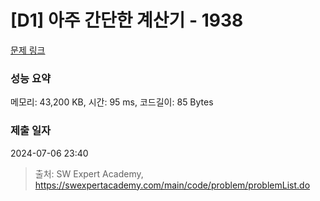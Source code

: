 # [D1] 아주 간단한 계산기 - 1938 

[문제 링크](https://swexpertacademy.com/main/code/problem/problemDetail.do?contestProbId=AV5PjsYKAMIDFAUq) 

### 성능 요약

메모리: 43,200 KB, 시간: 95 ms, 코드길이: 85 Bytes

### 제출 일자

2024-07-06 23:40



> 출처: SW Expert Academy, https://swexpertacademy.com/main/code/problem/problemList.do